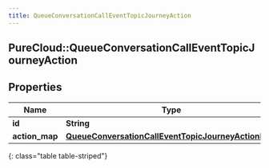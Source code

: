 ```yaml
---
title: QueueConversationCallEventTopicJourneyAction
---
```

## PureCloud::QueueConversationCallEventTopicJourneyAction

## Properties

|Name | Type | Description | Notes|
|------------ | ------------- | ------------- | -------------|
| **id** | **String** |  | [optional] |
| **action_map** | [**QueueConversationCallEventTopicJourneyActionMap**](QueueConversationCallEventTopicJourneyActionMap.html) |  | [optional] |
{: class="table table-striped"}


